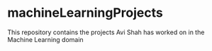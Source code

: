 # machineLearningProjects
This repository contains the projects Avi Shah has worked on in the Machine Learning domain
